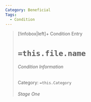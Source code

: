 ```yaml
---
Category: Beneficial
Tags:
  - Condition
---
```

> [!infobox|left]+ Condition Entry
> # `=this.file.name`
> ###### Condition Information
> Category: `=this.Category`
> 
> ######  *Stage One*